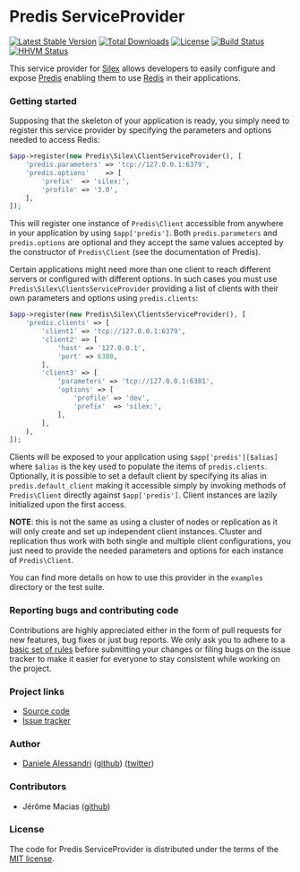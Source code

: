 # Predis ServiceProvider #

[![Latest Stable Version](https://poser.pugx.org/predis/service-provider/v/stable.png)](https://packagist.org/packages/predis/service-provider)
[![Total Downloads](https://poser.pugx.org/predis/service-provider/downloads.png)](https://packagist.org/packages/predis/service-provider)
[![License](https://poser.pugx.org/predis/service-provider/license.svg)](https://packagist.org/packages/predis/service-provider)
[![Build Status](https://travis-ci.org/nrk/PredisServiceProvider.svg?branch=master)](https://travis-ci.org/nrk/PredisServiceProvider)
[![HHVM Status](http://hhvm.h4cc.de/badge/predis/service-provider.png)](http://hhvm.h4cc.de/package/predis/service-provider)

This service provider for [Silex](http://silex-project.org/) allows developers to easily configure
and expose [Predis](http://github.com/nrk/predis) enabling them to use [Redis](http://redis.io) in
their applications.


### Getting started ###

Supposing that the skeleton of your application is ready, you simply need to register this service
provider by specifying the parameters and options needed to access Redis:

```php
$app->register(new Predis\Silex\ClientServiceProvider(), [
    'predis.parameters' => 'tcp://127.0.0.1:6379',
    'predis.options'    => [
        'prefix'  => 'silex:',
        'profile' => '3.0',
    ],
]);
```

This will register one instance of `Predis\Client` accessible from anywhere in your application by
using `$app['predis']`. Both `predis.parameters` and `predis.options` are optional and they accept
the same values accepted by the constructor of `Predis\Client` (see the documentation of Predis).

Certain applications might need more than one client to reach different servers or configured with
different options. In such cases you must use `Predis\Silex\ClientsServiceProvider` providing a list
of clients with their own parameters and options using `predis.clients`:

```php
$app->register(new Predis\Silex\ClientsServiceProvider(), [
    'predis.clients' => [
        'client1' => 'tcp://127.0.0.1:6379',
        'client2' => [
            'host' => '127.0.0.1',
            'port' => 6380,
        ],
        'client3' => [
            'parameters' => 'tcp://127.0.0.1:6381',
            'options' => [
                'profile' => 'dev',
                'prefix'  => 'silex:',
            ],
        ],
    ),
]);
```

Clients will be exposed to your application using `$app['predis'][$alias]` where `$alias` is the key
used to populate the items of `predis.clients`. Optionally, it is possible to set a default client
by specifying its alias in `predis.default_client` making it accessible simply by invoking methods
of `Predis\Client` directly against `$app['predis']`. Client instances are lazily initialized upon
the first access.

__NOTE__: this is not the same as using a cluster of nodes or replication as it will only create and
set up independent client instances. Cluster and replication thus work with both single and multiple
client configurations, you just need to provide the needed parameters and options for each instance
of `Predis\Client`.

You can find more details on how to use this provider in the `examples` directory or the test suite.

### Reporting bugs and contributing code ###

Contributions are highly appreciated either in the form of pull requests for new features, bug fixes
or just bug reports. We only ask you to adhere to a [basic set of rules](CONTRIBUTING.md) before
submitting your changes or filing bugs on the issue tracker to make it easier for everyone to stay
consistent while working on the project.


### Project links ###

- [Source code](http://github.com/nrk/PredisServiceProvider)
- [Issue tracker](http://github.com/nrk/PredisServiceProvider/issues)


### Author ###

- [Daniele Alessandri](mailto:suppakilla@gmail.com)
  ([github](http://github.com/nrk))
  ([twitter](http://twitter.com/JoL1hAHN))


### Contributors ###

- Jérôme Macias ([github](http://github.com/jeromemacias))


### License ###

The code for Predis ServiceProvider is distributed under the terms of the [MIT license](LICENSE).
